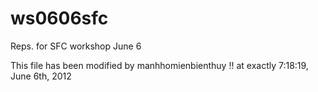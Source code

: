 ws0606sfc
=========

Reps. for SFC workshop June 6

This file has been modified by manhhomienbienthuy !!
at exactly 7:18:19, June 6th, 2012